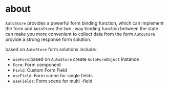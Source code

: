 # about
 `AutoStore` provides a powerful form binding function, which can implement the form and `AutoStore` the two -way binding function between the state can make you more convenient to collect data from the form `AutoStore` provide a strong response form solution.

based on `AutoStore` form solutions include::

- `useForm`:based on `AutoStore` create `AutoFormObject` instance
- `Form`: Form component
- `Field`: Custom Form Field
- `useField`: Form scene for single fields
- `useFields`: Form scene for multi -field